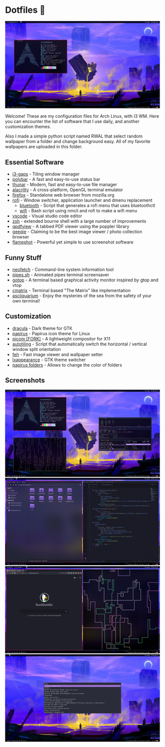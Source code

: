 # Dotfiles 🐧
![Screenshot](/screenshots/1.png)

Welcome! These are my configuration files for Arch Linux, with I3 WM.
Here you can encounter the list of software that I use daily, and another customization themes.

Also I made a simple python script named RWAL that select random wallpaper from a folder and change background easy. All of my favorite wallpapers are uploaded in this folder.

## Essential Software
- [i3-gaps](https://github.com/Airblader/i3) - Tiling window manager
- [polybar](https://github.com/polybar/polybar) - A fast and easy-to-use status bar
- [thunar](https://github.com/xfce-mirror/thunar) - Modern, fast and easy-to-use file manager
- [alacritty](https://github.com/alacritty/alacritty) - A cross-platform, OpenGL terminal emulator
- [firefox](https://archlinux.org/packages/extra/x86_64/firefox/) - Standalone web browser from mozilla.org
- [rofi](https://github.com/davatorium/rofi) - Window switcher, application launcher and dmenu replacement
  - [bluetooth](https://github.com/nickclyde/rofi-bluetooth) - Script that generates a rofi menu that uses bluetoothctl
  - [wifi](https://github.com/zbaylin/rofi-wifi-menu) - Bash script using nmcli and rofi to make a wifi menu
- [vscode](https://github.com/microsoft/vscode) - Visual studio code editor
- [zsh](https://github.com/zsh-users/zsh) - extended bourne shell with a large number of improvements
- [qpdfview](https://github.com/bendikro/qpdfview) - A tabbed PDF viewer using the poppler library
- [geeqie](https://github.com/BestImageViewer/geeqie) - Claiming to be the best image viewer / photo collection browser
- [flameshot](https://github.com/flameshot-org/flameshot) - Powerful yet simple to use screenshot software

##  Funny Stuff
- [neofetch](https://github.com/dylanaraps/neofetch) - Command-line system information tool
- [pipes.sh](https://github.com/pipeseroni/pipes.sh) - Animated pipes terminal screensaver
- [gotop](https://github.com/cjbassi/gotop) - A terminal based graphical activity monitor inspired by gtop and vtop
- [cmatrix](https://github.com/abishekvashok/cmatrix) - Terminal based "The Matrix" like implementation 
- [asciiquarium](https://github.com/cmatsuoka/asciiquarium) - Enjoy the mysteries of the sea from the safety of your own terminal!

## Customization
- [dracula](https://github.com/dracula/gtk) - Dark theme for GTK
- [papirus](https://github.com/PapirusDevelopmentTeam/papirus-icon-theme) - Papirus icon theme for Linux 
- [picom [FORK]](https://aur.archlinux.org/packages/picom-tryone-git) - A lightweight compositor for X11
- [autotiling](https://github.com/nwg-piotr/autotiling) - Script that automatically switch the horizontal / vertical window split orientation
- [feh](https://github.com/derf/feh) - Fast image viewer and wallpaper setter
- [lxappearance](https://www.archlinux.org/packages/community/x86_64/lxappearance/) - GTK theme switcher
- [papirus folders](https://github.com/PapirusDevelopmentTeam/papirus-folders) - Allows to change the color of folders 

## Screenshots
![Screenshot](/screenshots/2.png)
![Screenshot](/screenshots/3.png)
![Screenshot](/screenshots/5.png)
![Screenshot](/screenshots/4.png)

